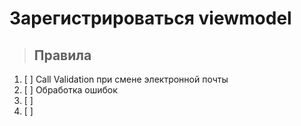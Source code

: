 # Зарегистрироваться viewmodel

> ## Правила
1. [ ] Call Validation при смене электронной почты
2. [ ] Обработка ошибок
3. [ ] 
4. [ ] 